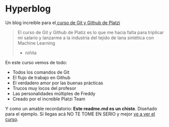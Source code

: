 # Hyperblog

Un blog increible para el[ curso de Git y Github de Platzi](https://platzi.com/ " curso de Git y Github de Platzi")
> El curso de Git y Github de Platiz es lo que me hacia falta para triplicar mi salario y lanzarme a la industria del tejido de lana sintética con Machine Learning
> - niñita

En este curso vemos de todo:
* Todos los comandos de Git
* El flujo de trabajo en Github
* El verdadero amor por las buenas prácticas
* Trucos muy locos del profesor
* Las personalidades múltiples de Freddy
* Creado por el increible Platzi Team

Y como un amable recordatorio: **Este readme.md es un chiste**. Diseñado para el ejemplo. Si llegas acá NO TE TOME EN SERIO y mejor [ve a ver el curso](https://platzi.com/cursos/git-github/?utm_source=google&utm_medium=cpc&utm_campaign=11485944399&utm_adgroup=109441190382&utm_content=478848727102&&gclid=Cj0KCQiAnb79BRDgARIsAOVbhRpxCFAWpjMRQcKPfhcsB5lq_QvmYK0kqxW6E4JLeM81UgLfBSLnFs4aAjGxEALw_wcB&gclsrc=aw.ds "ve a ver el curso").